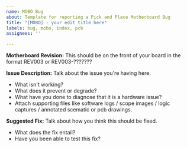 ```yaml
---
name: MOBO Bug
about: Template for reporting a Pick and Place Motherboard Bug
title: "[MOBO] - your edit title here"
labels: bug, mobo, index, pcb
assignees: ''

---
```


**Motherboard Revision:** This should be on the front of your board in the format REV003 or REV003-???????

**Issue Description:** Talk about the issue you're having here. 
- What isn't working?
- What does it prevent or degrade?
- What have you done to diagnose that it is a hardware issue?
- Attach supporting files like software logs / scope images / logic captures / annotated scematic or pcb drawings.

**Suggested Fix:** Talk about how you think this should be fixed.
- What does the fix entail?
- Have you been able to test this fix?
